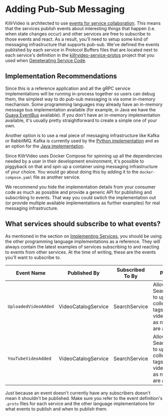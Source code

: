 # Adding Pub-Sub Messaging

KillrVideo is architected to use [events for service collaboration][fowler-events]. This
means that the services publish events about interesting things that happen (i.e. when state
changes occur) and other services are free to subscribe to those events and react. As a
result, you'll need to setup some kind of messaging infrastructure that supports pub-sub.
We've defined the events published by each service in Protocol Buffers files that are located
next to each service's definition in the [killrvideo-service-protos][service-protos] project
that you used when [Geneterating Service Code][generate-service-code].

## Implementation Recommendations

Since this is a reference application and all the gRPC service implementations will be running
in-process together so users can debug them, the simplest way to do pub-sub messaging is via
some in-memory mechanism. Some programming languages may already have an in-memory message bus
implementation available (for example, in Java we have the [Guava EventBus][guava-event-bus] 
available). If you don't have an in-memory implementation available, it's usually pretty 
straightforward to create a simple one of your own.

Another option is to use a real piece of messaging infrastructure like Kafka or RabbitMQ.
Kafka is currently used by the [Python implementation][python] and as an option for the 
[Java implementation][java].

Since KillrVideo uses Docker Compose for spinning up all the dependencies needed by a user in
their development environment, it's possible to piggyback on that and spin up a container
using messaging infrastructure of your choice. You would go about doing this by adding it to
the `docker-compose.yaml` file as another service. 

We recommend you hide the implementation details from your consumer code as much as possible
and provide a generic API for publishing and subscribing to events. That way you could switch 
the implementation out (or provide multiple available implementations as further examples) 
for real messaging infrastructure.

## What services should subscribe to what events?

As mentioned in the section on [Implementing Services][implement-services], you should be 
using the other programming language implementations as a reference. They will always contain
the latest examples of services subscribing to and reacting to events from other services. At
the time of writing, these are the events you'll want to subscribe to.

| Event Name | Published By | Subscribed To By | Purpose |
| --- | --- | --- | --- |
| `UploadedVideoAdded` | VideoCatalogService | SearchService | Allows the SearchService to update its collection of tags and videos by tag as new videos are added. |
| `YouTubeVideoAdded` | VideoCatalogService | SearchService | Allows the SearchService to update its collection of tags and videos by tag as new videos are added. |

Just because an event doesn't currently have any subscribers doesn't mean it shouldn't be
published. Make sure you refer to the event definition's `.proto` files for each service and
the other language implementations for what events to publish and when to publish them.


[fowler-events]: http://martinfowler.com/eaaDev/EventCollaboration.html
[service-protos]: https://github.com/KillrVideo/killrvideo-service-protos
[generate-service-code]: /docs/development/generate-service-code/
[guava-event-bus]: https://github.com/google/guava/wiki/EventBusExplained
[implement-services]: /docs/development/implement-services/
[java]: /docs/languages/java/
[python]: /docs/languages/python/